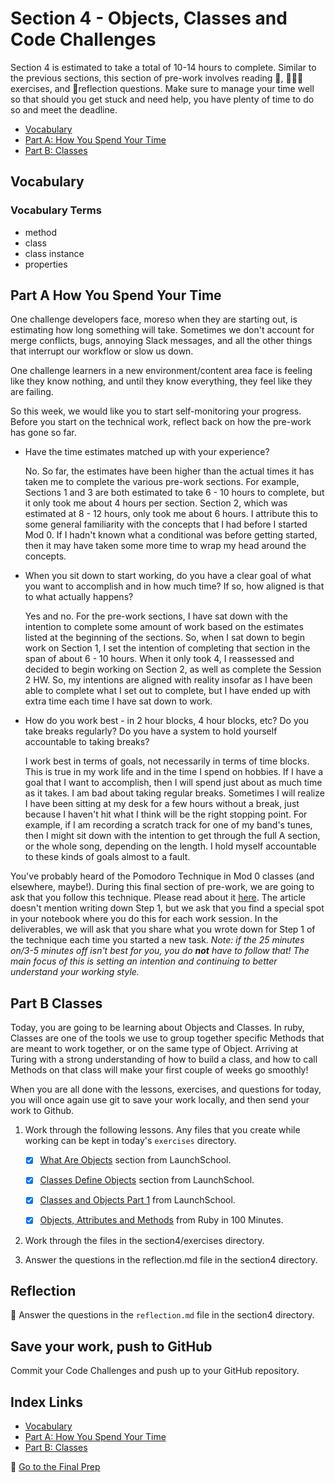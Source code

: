 # Section 4 - Objects, Classes and Code Challenges

Section 4 is estimated to take a total of 10-14 hours to complete. Similar to the previous sections, this section of pre-work involves reading 📒, 👨🏾‍💻exercises, and 📝reflection questions. Make sure to manage your time well so that should you get stuck and need help, you have plenty of time to do so and meet the deadline.

- [Vocabulary](#Vocabulary)
- [Part A: How You Spend Your Time](#Part-A-How-You-Spend-Your-Time)
- [Part B: Classes](#Part-B-Classes)

## Vocabulary

### Vocabulary Terms

- method
- class
- class instance
- properties

## Part A How You Spend Your Time

One challenge developers face, moreso when they are starting out, is estimating how long something will take. Sometimes we don't account for merge conflicts, bugs, annoying Slack messages, and all the other things that interrupt our workflow or slow us down.

One challenge learners in a new environment/content area face is feeling like they know nothing, and until they know everything, they feel like they are failing.

So this week, we would like you to start self-monitoring your progress. Before you start on the technical work, reflect back on how the pre-work has gone so far.
- Have the time estimates matched up with your experience?

    No. So far, the estimates have been higher than the actual times it has taken me to complete the various pre-work sections. For example, Sections 1 and 3 are
    both estimated to take 6 - 10 hours to complete, but it only took me about 4 hours per section. Section 2, which was estimated at 8 - 12 hours, only took me
    about 6 hours. I attribute this to some general familiarity with the concepts that I had before I started Mod 0. If I hadn't known what a conditional was before
    getting started, then it may have taken some more time to wrap my head around the concepts.

- When you sit down to start working, do you have a clear goal of what you want to accomplish and in how much time? If so, how aligned is that to what actually happens?

    Yes and no. For the pre-work sections, I have sat down with the intention to complete some amount of work based on the estimates listed at the beginning of the
    sections. So, when I sat down to begin work on Section 1, I set the intention of completing that section in the span of about 6 - 10 hours. When it only took
    4, I reassessed and decided to begin working on Section 2, as well as complete the Session 2 HW. So, my intentions are aligned with reality insofar as I have been
    able to complete what I set out to complete, but I have ended up with extra time each time I have sat down to work.

- How do you work best - in 2 hour blocks, 4 hour blocks, etc? Do you take breaks regularly? Do you have a system to hold yourself accountable to taking breaks?

    I work best in terms of goals, not necessarily in terms of time blocks. This is true in my work life and in the time I spend on hobbies.
    If I have a goal that I want to accomplish, then I will spend just about as much time as it takes. I am bad about taking regular breaks. Sometimes I will realize I have been sitting at my desk for a few hours without a break, just because I haven't hit what I think will be the right stopping point. For example, if I am recording
    a scratch track for one of my band's tunes, then I might sit down with the intention to get through the full A section, or the whole song, depending on the length. I
    hold myself accountable to these kinds of goals almost to a fault.

You've probably heard of the Pomodoro Technique in Mod 0 classes (and elsewhere, maybe!). During this final section of pre-work, we are going to ask that you follow this technique. Please read about it [here](https://www.dovico.com/blog/2020/08/26/the-pomodoro-technique-how-to-manage-your-work-time-and-flow-the-easy-way/). The article doesn't mention writing down Step 1, but we ask that you find a special spot in your notebook where you do this for each work session. In the deliverables, we will ask that you share what you wrote down for Step 1 of the technique each time you started a new task. _Note: if the 25 minutes on/3-5 minutes off isn't best for you, you do **not** have to follow that! The main focus of this is setting an intention and continuing to better understand your working style._

## Part B Classes

Today, you are going to be learning about Objects and Classes. In ruby, Classes are one of the tools we use to group together specific Methods that are meant to work together, or on the same type of Object. Arriving at Turing with a strong understanding of how to build a class, and how to call Methods on that class will make your first couple of weeks go smoothly!

When you are all done with the lessons, exercises, and questions for today, you will once again use git to save your work locally, and then send your work to Github.

1. Work through the following lessons. Any files that you create while working can be kept in today's `exercises` directory.

    - [X] [What Are Objects](https://launchschool.com/books/oo_ruby/read/the_object_model#whatareobjects) section from LaunchSchool.

    - [X] [Classes Define Objects](https://launchschool.com/books/oo_ruby/read/the_object_model#classesdefineobjects) section from LaunchSchool.

    - [X] [Classes and Objects Part 1](https://launchschool.com/books/oo_ruby/read/classes_and_objects_part1) from LaunchSchool.

    - [X] [Objects, Attributes and Methods](http://tutorials.jumpstartlab.com/projects/ruby_in_100_minutes.html#11.-objects,-attributes,-and-methods) from Ruby in 100 Minutes.

1. Work through the files in the section4/exercises directory.

1. Answer the questions in the reflection.md file in the section4 directory.

## Reflection

📝 Answer the questions in the `reflection.md` file in the section4 directory.

## Save your work, push to GitHub

Commit your Code Challenges and push up to your GitHub repository.


## Index Links

- [Vocabulary](#Vocabulary)
- [Part A: How You Spend Your Time](#Part-A-How-You-Spend-Your-Time)
- [Part B: Classes](#Part-B-Classes)


🚀 [Go to the Final Prep](../final_prep)

